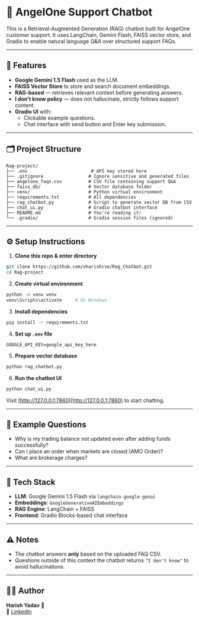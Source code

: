 # 📘 AngelOne Support Chatbot

This is a Retrieval-Augmented Generation (RAG) chatbot built for AngelOne customer support. It uses LangChain, Gemini Flash, FAISS vector store, and Gradio to enable natural language Q&A over structured support FAQs.

---

## 🚀 Features

- **Google Gemini 1.5 Flash** used as the LLM.
- **FAISS Vector Store** to store and search document embeddings.
- **RAG-based** — retrieves relevant context before generating answers.
- **I don't know policy** — does not hallucinate, strictly follows support content.
- **Gradio UI** with:
  - Clickable example questions.
  - Chat interface with send button and Enter key submission.

---

## 🗂️ Project Structure

```
Rag-project/
├── .env                        # API key stored here
├── .gitignore                 # Ignore sensitive and generated files
├── angelone_faqs.csv          # CSV file containing support Q&A
├── faiss_db/                  # Vector database folder
├── venv/                      # Python virtual environment
├── requirements.txt           # All dependencies
├── rag_chatbot.py             # Script to generate vector DB from CSV
├── chat_ui.py                 # Gradio chatbot interface
├── README.md                  # You're reading it!
└── .gradio/                   # Gradio session files (ignored)
```

---

## ⚙️ Setup Instructions

1. **Clone this repo & enter directory**
```bash
git clone https://github.com/vharishcse/Rag_Chatbot.git
cd Rag-project
```

2. **Create virtual environment**
```bash
python -m venv venv
venv\Scripts\activate     # On Windows
```

3. **Install dependencies**
```bash
pip install -r requirements.txt
```

4. **Set up `.env` file**
```env
GOOGLE_API_KEY=google_api_key_here
```

5. **Prepare vector database**
```bash
python rag_chatbot.py
```

6. **Run the chatbot UI**
```bash
python chat_ui.py
```

Visit [http://127.0.0.1:7860](http://127.0.0.1:7860) to start chatting.

---

## 📄 Example Questions

- Why is my trading balance not updated even after adding funds successfully?
- Can I place an order when markets are closed (AMO Order)?
- What are brokerage charges?

---

## 🧠 Tech Stack

- **LLM**: Google Gemini 1.5 Flash via `langchain-google-genai`
- **Embeddings**: `GoogleGenerativeAIEmbeddings`
- **RAG Engine**: LangChain + FAISS
- **Frontend**: Gradio Blocks-based chat interface

---

## ⚠️ Notes

- The chatbot answers **only** based on the uploaded FAQ CSV.
- Questions outside of this context the chatbot returns `"I don't know"` to avoid hallucinations.

---

## 👨‍💻 **Author**  

**Harish Yadav** 🚀  
🔗 [LinkedIn](https://www.linkedin.com/in/v-harish-yadav-b2bb52241)  


